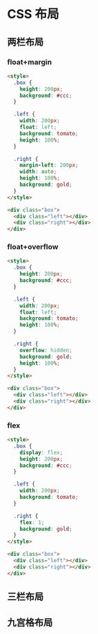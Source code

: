 # CSS 布局

<script setup>
import LayoutVisual from '../../../components/basic/layout-visual.vue'
</script>

## 两栏布局

### float+margin

<LayoutVisual :boxStyle="{}" :leftStyle="{float:'left',width:'200px',height:'100%'}" :rightStyle="{width:'auto',height:'100%',marginLeft:'200px'}"/>

```html
<style>
  .box {
    height: 200px;
    background: #ccc;
  }

  .left {
    width: 200px;
    float: left;
    background: tomato;
    height: 100%;
  }

  .right {
    margin-left: 200px;
    width: auto;
    height: 100%;
    background: gold;
  }
</style>

<div class="box">
  <div class="left"></div>
  <div class="right"></div>
</div>
```

### float+overflow

<LayoutVisual :boxStyle="{}" :leftStyle="{float:'left',width:'200px',height:'100%'}" :rightStyle="{overflow:'hidden',height:'100%'}"/>

```html
<style>
  .box {
    height: 200px;
    background: #ccc;
  }

  .left {
    width: 200px;
    float: left;
    background: tomato;
    height: 100%;
  }

  .right {
    overflow: hidden;
    background: gold;
    height: 100%;
  }
</style>

<div class="box">
  <div class="left"></div>
  <div class="right"></div>
</div>
```

### flex

<LayoutVisual :boxStyle="{display:'flex'}" :leftStyle="{width:'200px'}" :rightStyle="{flex:1}"/>

```html
<style>
  .box {
    display: flex;
    height: 200px;
    background: #ccc;
  }

  .left {
    width: 200px;
    background: tomato;
  }

  .right {
    flex: 1;
    background: gold;
  }
</style>

<div class="box">
  <div class="left"></div>
  <div class="right"></div>
</div>
```

## 三栏布局

## 九宫格布局

